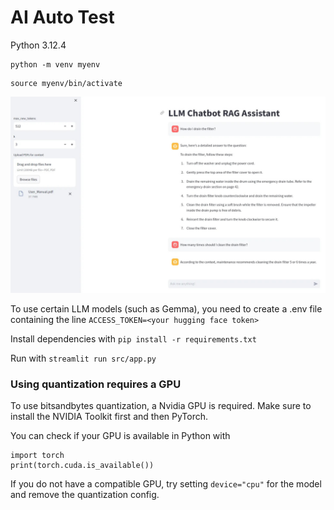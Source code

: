 # AI Auto Test

Python 3.12.4

```
python -m venv myenv
```

```
source myenv/bin/activate
```

![Screenshot](/images/example.jpg)

To use certain LLM models (such as Gemma), you need to create a .env file containing the line `ACCESS_TOKEN=<your hugging face token>`

Install dependencies with `pip install -r requirements.txt`

Run with `streamlit run src/app.py`

### Using quantization requires a GPU

To use bitsandbytes quantization, a Nvidia GPU is required.
Make sure to install the NVIDIA Toolkit first and then PyTorch.

You can check if your GPU is available in Python with

```
import torch
print(torch.cuda.is_available())
```

If you do not have a compatible GPU, try setting `device="cpu"` for the model and remove the quantization config.
